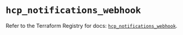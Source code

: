 # `hcp_notifications_webhook`

Refer to the Terraform Registry for docs: [`hcp_notifications_webhook`](https://registry.terraform.io/providers/hashicorp/hcp/0.87.1/docs/resources/notifications_webhook).
